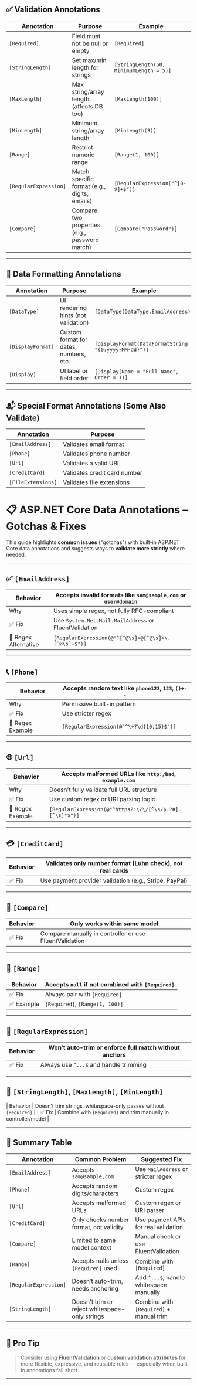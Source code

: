 ## ✅ Validation Annotations

| Annotation           | Purpose                                        | Example                                      |
|----------------------|------------------------------------------------|----------------------------------------------|
| `[Required]`         | Field must not be null or empty                | `[Required]`                                 |
| `[StringLength]`     | Set max/min length for strings                 | `[StringLength(50, MinimumLength = 5)]`      |
| `[MaxLength]`        | Max string/array length (affects DB too)       | `[MaxLength(100)]`                           |
| `[MinLength]`        | Minimum string/array length                    | `[MinLength(3)]`                             |
| `[Range]`            | Restrict numeric range                         | `[Range(1, 100)]`                            |
| `[RegularExpression]`| Match specific format (e.g., digits, emails)   | `[RegularExpression("^[0-9]+$")]`            |
| `[Compare]`          | Compare two properties (e.g., password match)  | `[Compare("Password")]`                      |

---

## 🧩 Data Formatting Annotations

| Annotation         | Purpose                                    | Example                                              |
|--------------------|--------------------------------------------|------------------------------------------------------|
| `[DataType]`       | UI rendering hints (not validation)        | `[DataType(DataType.EmailAddress)]`                 |
| `[DisplayFormat]`  | Custom format for dates, numbers, etc.     | `[DisplayFormat(DataFormatString = "{0:yyyy-MM-dd}")]` |
| `[Display]`        | UI label or field order                    | `[Display(Name = "Full Name", Order = 1)]`          |

---

## 📬 Special Format Annotations (Some Also Validate)

| Annotation           | Purpose                          |
|----------------------|----------------------------------|
| `[EmailAddress]`     | Validates email format           |
| `[Phone]`            | Validates phone number           |
| `[Url]`              | Validates a valid URL            |
| `[CreditCard]`       | Validates credit card number     |
| `[FileExtensions]`   | Validates file extensions        |


# 📋 ASP.NET Core Data Annotations – Gotchas & Fixes

This guide highlights **common issues** ("gotchas") with built-in ASP.NET Core data annotations and suggests ways to **validate more strictly** where needed.

---

## ✅ `[EmailAddress]`

| Behavior                     | Accepts invalid formats like `sam@sample,com` or `user@domain` |
|-----------------------------|---------------------------------------------------------------|
| Why                         | Uses simple regex, not fully RFC-compliant                    |
| ✅ Fix                      | Use `System.Net.Mail.MailAddress` or FluentValidation         |
| 🔧 Regex Alternative        | `[RegularExpression(@"^[^@\s]+@[^@\s]+\.[^@\s]+$")]`           |

---

## 📞 `[Phone]`

| Behavior                     | Accepts random text like `phone123`, `123`, `()+--`            |
|-----------------------------|----------------------------------------------------------------|
| Why                         | Permissive built-in pattern                                     |
| ✅ Fix                      | Use stricter regex                                              |
| 🔧 Regex Example            | `[RegularExpression(@"^\+?\d{10,15}$")]`                        |

---

## 🌐 `[Url]`

| Behavior                     | Accepts malformed URLs like `http:/bad`, `example.com`         |
|-----------------------------|----------------------------------------------------------------|
| Why                         | Doesn't fully validate full URL structure                      |
| ✅ Fix                      | Use custom regex or URI parsing logic                          |
| 🔧 Regex Example            | `[RegularExpression(@"^https?:\/\/[^\s/$.?#].[^\s]*$")]`       |

---

## 💳 `[CreditCard]`

| Behavior                     | Validates only number format (Luhn check), not real cards      |
|-----------------------------|----------------------------------------------------------------|
| ✅ Fix                      | Use payment provider validation (e.g., Stripe, PayPal)          |

---

## 🔁 `[Compare]`

| Behavior                     | Only works within same model                                    |
|-----------------------------|----------------------------------------------------------------|
| ✅ Fix                      | Compare manually in controller or use FluentValidation           |

---

## 🎯 `[Range]`

| Behavior                     | Accepts `null` if not combined with `[Required]`               |
|-----------------------------|----------------------------------------------------------------|
| ✅ Fix                      | Always pair with `[Required]`                                   |
| ✅ Example                  | `[Required]`, `[Range(1, 100)]`                                 |

---

## 🧪 `[RegularExpression]`

| Behavior                     | Won’t auto-trim or enforce full match without anchors         |
|-----------------------------|----------------------------------------------------------------|
| ✅ Fix                      | Always use `^...$` and handle trimming                         |

---

## 📏 `[StringLength]`, `[MaxLength]`, `[MinLength]`

| Behavior                     | Doesn’t trim strings, whitespace-only passes without `[Required]` |
| ✅ Fix                      | Combine with `[Required]` and trim manually in controller/model   |

---

## 🔄 Summary Table

| Annotation         | Common Problem                                  | Suggested Fix                                   |
|--------------------|-------------------------------------------------|-------------------------------------------------|
| `[EmailAddress]`   | Accepts `sam@sample,com`                        | Use `MailAddress` or stricter regex             |
| `[Phone]`          | Accepts random digits/characters                | Custom regex                                     |
| `[Url]`            | Accepts malformed URLs                          | Custom regex or URI parser                      |
| `[CreditCard]`     | Only checks number format, not validity         | Use payment APIs for real validation            |
| `[Compare]`        | Limited to same model context                   | Manual check or use FluentValidation            |
| `[Range]`          | Accepts nulls unless `[Required]` used          | Combine with `[Required]`                       |
| `[RegularExpression]` | Doesn’t auto-trim, needs anchoring            | Add `^...$`, handle whitespace manually         |
| `[StringLength]`   | Doesn't trim or reject whitespace-only strings  | Combine with `[Required]` + manual trim         |

---

## 🧠 Pro Tip

> Consider using **FluentValidation** or **custom validation attributes** for more flexible, expressive, and reusable rules — especially when built-in annotations fall short.

---

